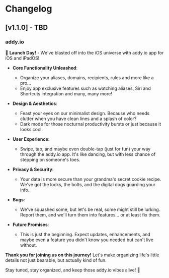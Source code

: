# Changelog

## [v1.1.0] - TBD

### addy.io

🚀 **Launch Day!** - We've blasted off into the iOS universe with addy.io app for iOS and iPadOS!

- **Core Functionality Unleashed**: 
  - Organize your aliases, domains, recipients, rules and more like a pro...
  - Enjoy app exclusive features such as watching aliases, Siri and Shortcuts integration and many, many more!

- **Design & Aesthetics**: 
  - Feast your eyes on our minimalist design. Because who needs clutter when you have clean lines and a splash of color?
  - Dark mode for those nocturnal productivity bursts or just because it looks cool.

- **User Experience**: 
  - Swipe, tap, and maybe even double-tap (just for fun) your way through the addy.io app. It's like dancing, but with less chance of stepping on someone's toes.
  
- **Privacy & Security**: 
  - Your data is more secure than your grandma's secret cookie recipe. We've got the locks, the bolts, and the digital dogs guarding your info.

- **Bugs**: 
  - We've squashed some, but let's be real, some might still be lurking. Report them, and we'll turn them into features... or at least fix them.

- **Future Promises**: 
  - This is just the beginning. Expect updates, enhancements, and maybe even a feature you didn't know you needed but can't live without.

**Thank you for joining us on this journey!** Let's make organizing life's little details not just bearable, but actually kind of fun. 

Stay tuned, stay organized, and keep those addy.io vibes alive! 🌟
